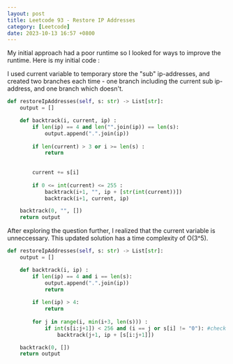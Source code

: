 ```yaml
---
layout: post
title: Leetcode 93 - Restore IP Addresses
category: [Leetcode]
date: 2023-10-13 16:57 +0800
---
```

My initial approach had a poor runtime so I looked for ways to improve the runtime. Here is my initial code : 

I used current variable to temporary store the "sub" ip-addresses, and created two branches each time - one branch including the current sub ip-address, and one branch which doesn't. 

```python
def restoreIpAddresses(self, s: str) -> List[str]:
    output = []

    def backtrack(i, current, ip) :
        if len(ip) == 4 and len("".join(ip)) == len(s):
            output.append(".".join(ip))
        
        if len(current) > 3 or i >= len(s) :
            return 
        
    
        current += s[i]
        
        if 0 <= int(current) <= 255 :
            backtrack(i+1, "", ip + [str(int(current))])
            backtrack(i+1, current, ip)

    backtrack(0, "", [])
    return output
```
After exploring the question further, I realized that the current variable is unneccessary. This updated solution has a time complexity of O(3^5).


```python
def restoreIpAddresses(self, s: str) -> List[str]:
    output = []

    def backtrack(i, ip) :
        if len(ip) == 4 and i == len(s):
            output.append(".".join(ip))
            return
        
        if len(ip) > 4: 
            return
        
        for j in range(i, min(i+3, len(s))) :
            if int(s[i:j+1]) < 256 and (i == j or s[i] != "0"): #check fo any leading zeros.
                backtrack(j+1, ip + [s[i:j+1]])

    backtrack(0, [])
    return output
```

